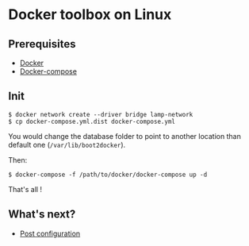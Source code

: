 # Docker toolbox on Linux

## Prerequisites
* [Docker](https://docs.docker.com/engine/installation/linux/)
* [Docker-compose](https://docs.docker.com/compose/install/)

## Init
```
$ docker network create --driver bridge lamp-network
$ cp docker-compose.yml.dist docker-compose.yml
```

You would change the database folder to point to another location than default one (`/var/lib/boot2docker`). 

Then:

```
$ docker-compose -f /path/to/docker/docker-compose up -d
```

That's all !

## What's next?
* [Post configuration](config.md)